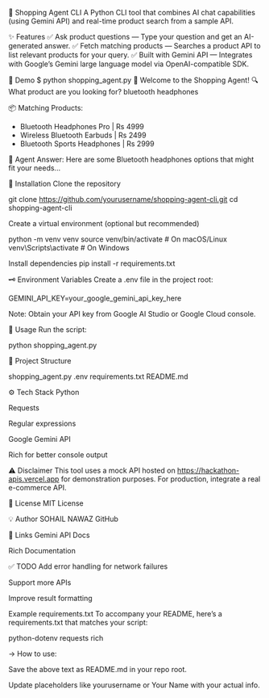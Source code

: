 🛒 Shopping Agent CLI
A Python CLI tool that combines AI chat capabilities (using Gemini API) and real-time product search from a sample API.

✨ Features
✅ Ask product questions — Type your question and get an AI-generated answer.
✅ Fetch matching products — Searches a product API to list relevant products for your query.
✅ Built with Gemini API — Integrates with Google’s Gemini large language model via OpenAI-compatible SDK.

📸 Demo
$ python shopping_agent.py
🛒 Welcome to the Shopping Agent!
🔍 What product are you looking for? bluetooth headphones

📦 Matching Products:
- Bluetooth Headphones Pro | Rs 4999
- Wireless Bluetooth Earbuds | Rs 2499
- Bluetooth Sports Headphones | Rs 2999

🤖 Agent Answer:
Here are some Bluetooth headphones options that might fit your needs...

🔧 Installation
Clone the repository

git clone https://github.com/yourusername/shopping-agent-cli.git
cd shopping-agent-cli

Create a virtual environment (optional but recommended)

python -m venv venv
source venv/bin/activate      # On macOS/Linux
venv\Scripts\activate         # On Windows

Install dependencies
pip install -r requirements.txt



🗝️ Environment Variables
Create a .env file in the project root:


GEMINI_API_KEY=your_google_gemini_api_key_here

Note: Obtain your API key from Google AI Studio or Google Cloud console.

🚀 Usage
Run the script:

python shopping_agent.py

📝 Project Structure

shopping_agent.py
.env
requirements.txt
README.md

⚙️ Tech Stack
Python

Requests

Regular expressions

Google Gemini API

Rich for better console output

⚠️ Disclaimer
This tool uses a mock API hosted on https://hackathon-apis.vercel.app for demonstration purposes. For production, integrate a real e-commerce API.

📄 License
MIT License

💡 Author
SOHAIL NAWAZ
GitHub

🔗 Links
Gemini API Docs

Rich Documentation


✅ TODO
Add error handling for network failures

Support more APIs

Improve result formatting

Example requirements.txt
To accompany your README, here’s a requirements.txt that matches your script:

python-dotenv
requests
rich


→ How to use:

Save the above text as README.md in your repo root.

Update placeholders like yourusername or Your Name with your actual info.
